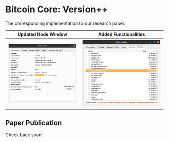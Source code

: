 Bitcoin Core: Version++
=====================================

The corresponding implementation to our research paper.

Updated Node Window             |  Added Functionalities
:------------------------------:|:--------------------------------------:
![](screenshot1.png)  |  ![](screenshot2.png)

## Paper Publication
Check back soon!
